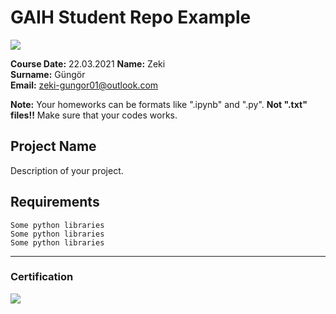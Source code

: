 # GAIH Student Repo Example
![](img/newlogo.png)

**Course Date:** 22.03.2021
**Name:** Zeki  
**Surname:** Güngör  
**Email:** zeki-gungor01@outlook.com 

**Note:** Your homeworks can be formats like ".ipynb" and ".py". **Not ".txt" files!!** Make sure that your codes works.  

## Project Name
Description of your project.

## Requirements
```
Some python libraries
Some python libraries
Some python libraries
```
---

### Certification
![](img/TopLearnerCertificate.png)

